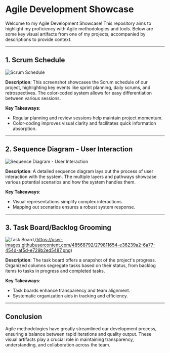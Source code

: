 # Agile Development Showcase

Welcome to my Agile Development Showcase! This repository aims to highlight my proficiency with Agile methodologies and tools. Below are some key visual artifacts from one of my projects, accompanied by descriptions to provide context.

---

## 1. Scrum Schedule

![Scrum Schedule](https://user-images.githubusercontent.com/48568792/279810728-425ab7a2-ec4e-465f-9cd6-2863c7cfa9bb.png)

**Description**:
This screenshot showcases the Scrum schedule of our project, highlighting key events like sprint planning, daily scrums, and retrospectives. The color-coded system allows for easy differentiation between various sessions.

**Key Takeaways**:
- Regular planning and review sessions help maintain project momentum.
- Color-coding improves visual clarity and facilitates quick information absorption.

---

## 2. Sequence Diagram - User Interaction

![Sequence Diagram - User Interaction](https://user-images.githubusercontent.com/48568792/279811232-b7c784c7-e93c-4cd6-a0c4-330e0d4ac20f.png)

**Description**:
A detailed sequence diagram lays out the process of user interaction with the system. The multiple layers and pathways showcase various potential scenarios and how the system handles them.

**Key Takeaways**:
- Visual representations simplify complex interactions.
- Mapping out scenarios ensures a robust system response.

---



## 3. Task Board/Backlog Grooming

![Task Board](https://user-images.githubusercontent.com/48568792/279811652-192a1e31-3849-480f-8ec1-e9da0dec2578.png),(https://user-images.githubusercontent.com/48568792/279811654-e36239a2-6a77-454d-af5d-e729b2ed5487.png)

**Description**:
The task board offers a snapshot of the project's progress. Organized columns segregate tasks based on their status, from backlog items to tasks in progress and completed tasks.

**Key Takeaways**:
- Task boards enhance transparency and team alignment.
- Systematic organization aids in tracking and efficiency.

---

## Conclusion

Agile methodologies have greatly streamlined our development process, ensuring a balance between rapid iterations and quality output. These visual artifacts play a crucial role in maintaining transparency, understanding, and collaboration across the team.





